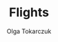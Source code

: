 ---
title: "Flights"
author: "Olga Tokarczuk"
isbn: "0525534199"
isbn13: "9780525534198"
rating: "0"
publisher: "Riverhead Books"
pages: "403"
publishYear: "2018"
read: ""
goodreads_id: "36885304"
---